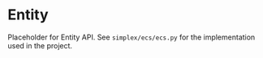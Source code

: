 # Entity

Placeholder for Entity API. See `simplex/ecs/ecs.py` for the implementation used in the project.

